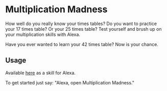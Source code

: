 # Multiplication Madness
How well do you really know your times tables? Do you want to practice your 17 times table? Or your 25 times table? Test yourself and brush up on your multiplication skills with Alexa.

Have you ever wanted to learn your 42 times table? Now is your chance.

## Usage
Available [here](https://www.amazon.co.uk/dp/B079BB53F5/) as a skill for Alexa.

To get started just say: "Alexa, open Multiplication Madness."
